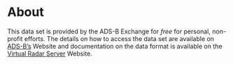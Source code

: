# About

This data set is provided by the ADS-B Exchange for _free_ for personal, non-profit efforts. The details on how to access the data set are available on [ADS-B’s](https://www.adsbexchange.com/data/) Website and documentation on the data format is available on the [Virtual Radar Server](http://www.virtualradarserver.co.uk/Documentation/Formats/AircraftList.aspx) Website.

